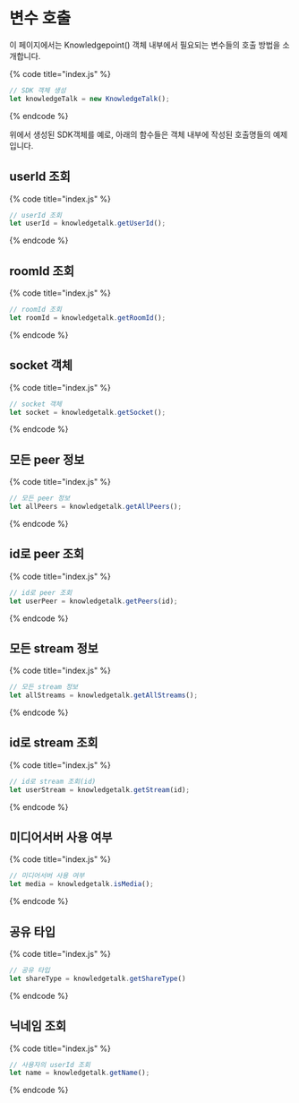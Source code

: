 # 변수 호출

이 페이지에서는 Knowledgepoint() 객체 내부에서 필요되는 변수들의 호출 방법을 소개합니다.

{% code title="index.js" %}
```javascript
// SDK 객체 생성
let knowledgeTalk = new KnowledgeTalk();
```
{% endcode %}

위에서 생성된 SDK객체를 예로, 아래의 함수들은 객체 내부에 작성된 호출명들의 예제입니다.

## userId 조회
{% code title="index.js" %}
```javascript
// userId 조회
let userId = knowledgetalk.getUserId();
```
{% endcode %}

## roomId 조회
{% code title="index.js" %}
```javascript
// roomId 조회
let roomId = knowledgetalk.getRoomId();
```
{% endcode %}

## socket 객체
{% code title="index.js" %}
```javascript
// socket 객체
let socket = knowledgetalk.getSocket();
```
{% endcode %}

## 모든 peer 정보
{% code title="index.js" %}
```javascript
// 모든 peer 정보
let allPeers = knowledgetalk.getAllPeers();
```
{% endcode %}

## id로 peer 조회
{% code title="index.js" %}
```javascript
// id로 peer 조회
let userPeer = knowledgetalk.getPeers(id);
```
{% endcode %}

## 모든 stream 정보
{% code title="index.js" %}
```javascript
// 모든 stream 정보
let allStreams = knowledgetalk.getAllStreams();
```
{% endcode %}

## id로 stream 조회
{% code title="index.js" %}
```javascript
// id로 stream 조회(id)
let userStream = knowledgetalk.getStream(id);
```
{% endcode %}

## 미디어서버 사용 여부
{% code title="index.js" %}
```javascript
// 미디어서버 사용 여부
let media = knowledgetalk.isMedia();
```
{% endcode %}

## 공유 타입
{% code title="index.js" %}
```javascript
// 공유 타입
let shareType = knowledgetalk.getShareType()
```
{% endcode %}

## 닉네임 조회
{% code title="index.js" %}
```javascript
// 사용자의 userId 조회
let name = knowledgetalk.getName();
```
{% endcode %}
